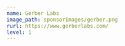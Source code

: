 ```yaml
---
name: Gerber Labs
image_path: sponsorImages/gerber.png
rurl: https://www.gerberlabs.com/
level: 1
---
```


